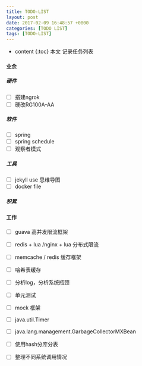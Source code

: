 ```yaml
---
title: TODO-LIST
layout: post
date: 2017-02-09 16:48:57 +0800
categories: [TODO LIST]
tags: [TODO-LIST]
---
```


* content
{:toc}
本文 记录任务列表











#### 业余

##### 硬件
- [ ] 搭建ngrok
- [ ] 硬改RG100A-AA

##### 软件
- [ ] spring 
- [ ] spring schedule
- [ ] 观察者模式

##### 工具
- [ ] jekyll use 思维导图 
- [ ] docker file

##### 积累


#### 工作

- [ ] guava 高并发限流框架
- [ ] redis + lua /nginx + lua 分布式限流
- [ ] memcache / redis 缓存框架
- [ ] 哈希表缓存
- [ ] 分析log，分析系统瓶颈
- [ ] 单元测试
- [ ] mock 框架
- [ ] java.util.Timer
- [ ] java.lang.management.GarbageCollectorMXBean

- [ ] 使用hash分库分表

- [ ] 整理不同系统调用情况







